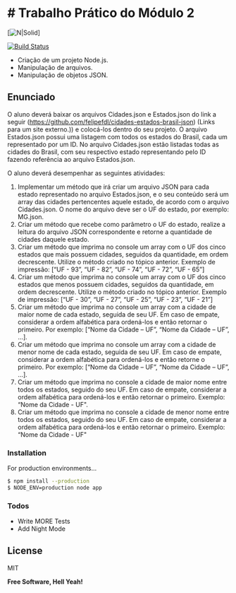 # # Trabalho Prático do Módulo 2

[![N|Solid](https://nodejs.org/static/images/logo.svg)]

[![Build Status](https://travis-ci.org/joemccann/dillinger.svg?branch=master)](https://travis-ci.org/joemccann/dillinger)

  - Criação de um projeto Node.js.
  - Manipulação de arquivos.
  - Manipulação de objetos JSON.

## Enunciado

O aluno deverá baixar os arquivos Cidades.json e Estados.json do link a seguir (https://github.com/felipefdl/cidades-estados-brasil-json) (Links para um site externo.)) e colocá-los dentro do seu projeto. O arquivo Estados.json possui uma listagem com todos os estados do Brasil, cada um representado por um ID. No arquivo Cidades.json estão listadas todas as cidades do Brasil, com seu respectivo estado representando pelo ID fazendo referência ao arquivo Estados.json.

O aluno deverá desempenhar as seguintes atividades:

  1) Implementar um método que irá criar um arquivo JSON para cada estado representado no arquivo Estados.json, e o seu conteúdo será um array das cidades pertencentes aquele estado, de acordo com o arquivo Cidades.json. O nome do arquivo deve ser o UF do estado, por exemplo: MG.json.
  2) Criar um método que recebe como parâmetro o UF do estado, realize a leitura do arquivo JSON correspondente e retorne a quantidade de cidades daquele estado.
  3) Criar um método que imprima no console um array com o UF dos cinco estados que mais possuem cidades, seguidos da quantidade, em ordem decrescente. Utilize o método criado no tópico anterior. Exemplo de impressão: [“UF - 93”, “UF - 82”, “UF - 74”, “UF - 72”, “UF - 65”]
  4) Criar um método que imprima no console um array com o UF dos cinco estados que menos possuem cidades, seguidos da quantidade, em ordem decrescente. Utilize o método criado no tópico anterior. Exemplo de impressão: [“UF - 30”, “UF - 27”, “UF - 25”, “UF - 23”, “UF - 21”]
  5) Criar um método que imprima no console um array com a cidade de maior nome de cada estado, seguida de seu UF. Em caso de empate, considerar a ordem alfabética para ordená-los e então retornar o primeiro. Por exemplo: [“Nome da Cidade – UF”, “Nome da Cidade – UF”, ...].
  6) Criar um método que imprima no console um array com a cidade de menor nome de cada estado, seguida de seu UF. Em caso de empate, considerar a ordem alfabética para ordená-los e então retorne o primeiro. Por exemplo: [“Nome da Cidade – UF”, “Nome da Cidade – UF”, ...].
  7) Criar um método que imprima no console a cidade de maior nome entre todos os estados, seguido do seu UF. Em caso de empate, considerar a ordem alfabética para ordená-los e então retornar o primeiro. Exemplo: “Nome da Cidade - UF".
  8) Criar um método que imprima no console a cidade de menor nome entre todos os estados, seguido do seu UF. Em caso de empate, considerar a ordem alfabética para ordená-los e então retornar o primeiro. Exemplo: “Nome da Cidade - UF"

### Installation

For production environments...

```sh
$ npm install --production
$ NODE_ENV=production node app
```

### Todos

 - Write MORE Tests
 - Add Night Mode

License
----

MIT


**Free Software, Hell Yeah!**
